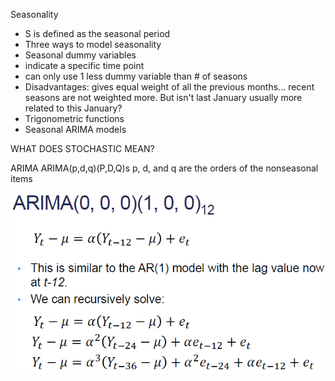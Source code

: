 Seasonality
 - S is defined as the seasonal period
 - Three ways to model seasonality
  - Seasonal dummy variables
   - indicate a specific time point
   - can only use 1 less dummy variable than # of seasons
   - Disadvantages: gives equal weight of all the previous months... recent seasons are not weighted more.  But isn't last January usually more related to this January?
  - Trigonometric functions
  - Seasonal ARIMA models


WHAT DOES STOCHASTIC MEAN?

ARIMA
ARIMA(p,d,q)(P,D,Q)s
p, d, and q are the orders of the nonseasonal items

![img](screenshots/time_series_12.PNG)
